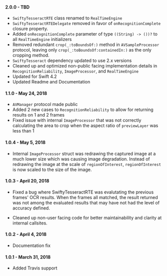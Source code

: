 #### 2.0.0 - TBD
* `SwiftyTesseractRTE` class renamed to `RealTimeEngine`
* `SwiftyTesseractRTEDelegate` removed in favor of `onRecognitionComplete` closure property.
* Added `onRecognitionComplete` parameter of type `((String) -> ())?` to all `RealTimeEngine` initializers
* Removed redundant `crop(_:toBoundsOf:)` method in `AVSampleProcessor` protocol, leaving only `crop(_:toBoundsOf:containedIn:)` as the only cropping method.
* `SwiftyTesseract` dependency updated to use 2.x versions
* Cleaned up and optimized non-public facing implementation details in `RecognitionReliability`, `ImageProcessor`, and `RealTimeEngine`
* Updated for Swift 4.2
* Updated Readme and Documentation

#### 1.1.0 - May 24, 2018
* `AVManager` protocol made public
* Added 2 new cases to `RecognitionReliability` to allow for returning results on 1 and 2 frames
* Fixed issue with internal `ImageProcessor` that was not correctly calculating the area to crop when the aspect ratio of `previewLayer` was less than 1

#### 1.0.4 - May 5, 2018
* Internal `ImageProcessor` struct was redrawing the captured image at a much lower size which was causing image degradation. Instead of redrawing the image at the scale of `regionOfInterest`, `regionOfInterest` is now scaled to the size of the image.

#### 1.0.3 - April 20, 2018
* Fixed a bug where SwiftyTesseractRTE was evalutating the previous frames' OCR results. When the frames all matched, the result returned was not among the evaluated results that may have not had the level of accuracy defined.

* Cleaned up non-user facing code for better maintainability and clarity at internal callsites.

#### 1.0.2 - April 4, 2018
* Documentation fix

#### 1.0.1 - March 31, 2018
* Added Travis support